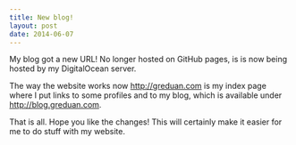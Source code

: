 ```yaml
---
title: New blog!
layout: post
date: 2014-06-07
---
```


My blog got a new URL! No longer hosted on GitHub pages, is is now being hosted
by my DigitalOcean server.

The way the website works now <http://greduan.com> is my index page where I put
links to some profiles and to my blog, which is available under
<http://blog.greduan.com>.

That is all. Hope you like the changes! This will certainly make it easier for
me to do stuff with my website.
